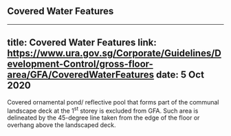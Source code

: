 
## Covered Water Features
---
title: Covered Water Features
link: https://www.ura.gov.sg/Corporate/Guidelines/Development-Control/gross-floor-area/GFA/CoveredWaterFeatures
date: 5 Oct 2020
---

Covered ornamental pond/ reflective pool that forms part of the communal landscape deck at the 1<sup>st</sup> storey is excluded from GFA. Such area is delineated by the 45-degree line taken from the edge of the floor or overhang above the landscaped deck.
